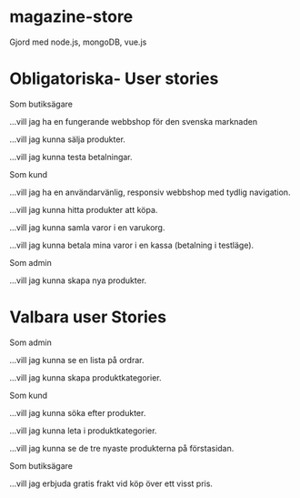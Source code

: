 # magazine-store
Gjord med node.js, mongoDB, vue.js

# Obligatoriska- User stories

Som butiksägare

…vill jag ha en fungerande webbshop för den svenska marknaden

…vill jag kunna sälja produkter.

…vill jag kunna testa betalningar.

Som kund

…vill jag ha en användarvänlig, responsiv webbshop med tydlig navigation.

…vill jag kunna hitta produkter att köpa.

…vill jag kunna samla varor i en varukorg.

…vill jag kunna betala mina varor i en kassa (betalning i testläge).

Som admin 

…vill jag kunna skapa nya produkter.

# Valbara user Stories
Som admin

…vill jag kunna se en lista på ordrar.

…vill jag kunna skapa produktkategorier.

Som kund 

…vill jag kunna söka efter produkter.

…vill jag kunna leta i produktkategorier.

…vill jag kunna se de tre nyaste produkterna på förstasidan.

Som butiksägare 

…vill jag erbjuda gratis frakt vid köp över ett visst pris.


